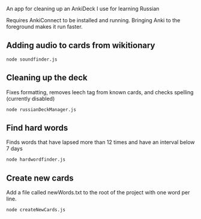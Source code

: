 An app for cleaning up an AnkiDeck I use for learning Russian

Requires AnkiConnect to be installed and running. Bringing Anki to the foreground makes it run faster.

## Adding audio to cards from wikitionary

```
node soundfinder.js
```

## Cleaning up the deck 

Fixes formatting, removes leech tag from known cards, and checks spelling (currently disabled)

```
node russianDeckManager.js
```

## Find hard words

Finds words that have lapsed more than 12 times and have an interval below 7 days

```
node hardwordfinder.js
```

## Create new cards

Add a file called newWords.txt to the root of the project with one word per line.

```
node createNewCards.js
```

